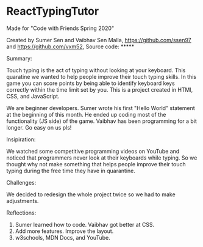 # ReactTypingTutor

Made for "Code with Friends Spring 2020"

Created by Sumer Sen and Vaibhav Sen Malla, https://github.com/ssen97 and https://github.com/vxm52, Source code: *****


Summary:

Touch typing is the act of typing without looking at your keyboard. This quaratine we wanted to help people improve their touch typing skills. In this game you can score points by being able to identify keyboard keys correctly within the time limit set by you. This is a project created in HTMl, CSS, and JavaScript.

We are beginner developers. Sumer wrote his first "Hello World" statement at the beginning of this month. He ended up coding most of the functionality (JS side) of the game. Vaibhav has been programming for a bit longer. Go easy on us pls!


Insipiration:

We watched some competitive programming videos on YouTube and noticed that programmers never look at their keyboards while typing. So we thought why not make something that helps people improve their touch typing during the free time they have in quarantine.


Challenges:

We decided to redesign the whole project twice so we had to make adjustments.


Reflections:

1. Sumer learned how to code. Vaibhav got better at CSS.
2. Add more features. Improve the layout.
3. w3schools, MDN Docs, and YouTube.
